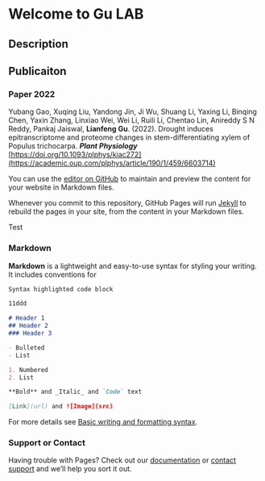 # Welcome to Gu LAB

## **Description**

## **Publicaiton**

### **Paper 2022**


Yubang Gao, Xuqing Liu, Yandong Jin, Ji Wu, Shuang Li, Yaxing Li, Binqing Chen, Yaxin Zhang, Linxiao Wei, Wei Li, Ruili Li, Chentao Lin, Anireddy S N Reddy, Pankaj Jaiswal, **Lianfeng Gu**. (2022). Drought induces epitranscriptome and proteome changes in stem-differentiating xylem of Populus trichocarpa. _**Plant Physiology**_ [https://doi.org/10.1093/plphys/kiac272](https://academic.oup.com/plphys/article/190/1/459/6603714)




You can use the [editor on GitHub](https://github.com/GuNano/NGS.github.io/edit/gh-pages/index.md) to maintain and preview the content for your website in Markdown files.

Whenever you commit to this repository, GitHub Pages will run [Jekyll](https://jekyllrb.com/) to rebuild the pages in your site, from the content in your Markdown files.

Test

### **Markdown**

**Markdown** is a lightweight and easy-to-use syntax for styling your writing. It includes conventions for

```markdown
Syntax highlighted code block

11ddd

# Header 1
## Header 2
### Header 3

- Bulleted
- List

1. Numbered
2. List

**Bold** and _Italic_ and `Code` text

[Link](url) and ![Image](src)
```

For more details see [Basic writing and formatting syntax](https://docs.github.com/en/github/writing-on-github/getting-started-with-writing-and-formatting-on-github/basic-writing-and-formatting-syntax).




### Support or Contact

Having trouble with Pages? Check out our [documentation](https://docs.github.com/categories/github-pages-basics/) or [contact support](https://support.github.com/contact) and we’ll help you sort it out.
